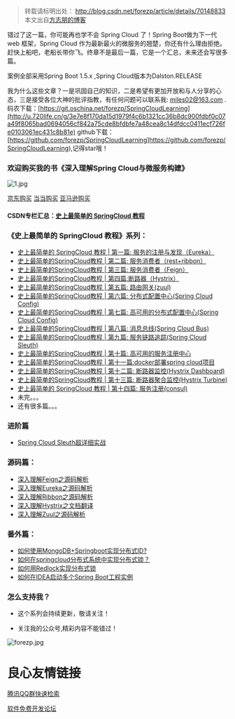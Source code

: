 
>转载请标明出处： 
> http://blog.csdn.net/forezp/article/details/70148833
> 本文出自[方志朋的博客](http://u.720life.cn/g/5997fd1f539dfbe7c9c67736234755a47bc9dc9d262d07014259a514b9889f61) 

错过了这一篇，你可能再也学不会 Spring Cloud 了！Spring Boot做为下一代 web 框架，Spring Cloud 作为最新最火的微服务的翘楚，你还有什么理由拒绝。赶快上船吧，老船长带你飞。终章不是最后一篇，它是一个汇总，未来还会写很多篇。

案例全部采用Spring Boot 1.5.x ,Spring Cloud版本为Dalston.RELEASE

我为什么这些文章？一是巩固自己的知识，二是希望有更加开放和与人分享的心态，三是接受各位大神的批评指教，有任何问题可以联系我: miles02@163.com .
码农下载：[https://git.oschina.net/forezp/SpringCloudLearning](http://u.720life.cn/g/3e7e8f170da15d1979f4c6b1321cc36b8dc900fdbf0c07a49f8065bad0694056cf842a75cde8bfdbfe7a48cea8c14dfdcc0411ecf726fe0103061ec431c8b81e) 
github下载：[https://github.com/forezp/SpringCloudLearning]https://github.com/forezp/SpringCloudLearning),记得star哦！

### 欢迎购买我的书《深入理解Spring Cloud与微服务构建》

![1.jpg](https://upload-images.jianshu.io/upload_images/2279594-3d9ee1555f555040.jpg?imageMogr2/auto-orient/strip%7CimageView2/2/w/300)

[京东购买](http://u.720life.cn/g/7b2b4b420a3d295955078cf4db9efbc3b3c563910a7619522ef6491dd7218b90d575e35417472dfa91bcddc87026f60e)   [当当购买](http://u.720life.cn/g/c4870a3df4dbf9b3f895a193ff995ebebd439742d149f1424b0a5b01d88dd1f18ed1a23f3ce412b7265d475263c79d80)  [亚马逊购买](http://u.720life.cn/g/cb03c2a1672c12ec833030607d89ad067466e292b2df49a584e8e01adac7f08c7c190a4693e471cb9eb4423ce2bc25de93481daa81cd104407b5777b9d1858b869e7deeaf01fa39b5adc556b2f3a49be8afedcbd5d75e523fc8aca5cb531b04eacb45840d270b0f0e716686a15366bac) 

#### CSDN专栏汇总：[史上最简单的 SpringCloud 教程](http://u.720life.cn/g/5997fd1f539dfbe7c9c67736234755a4a6289c8202d9ee07795bb8bf69a7d2612ef83f7306593d38d3ef8310d2848720e4949831b165b603f9610e8feac4e266) 

### 《史上最简单的 SpringCloud 教程》系列：

* [史上最简单的 SpringCloud 教程 | 第一篇: 服务的注册与发现（Eureka）](http://u.720life.cn/g/5997fd1f539dfbe7c9c67736234755a4a6289c8202d9ee07795bb8bf69a7d261a24e0fbecdb420200284ca2b3ef6516328e5be395a370e2e4a448227f39a64ed) 
* [史上最简单的SpringCloud教程 | 第二篇: 服务消费者（rest+ribbon）](http://u.720life.cn/g/5997fd1f539dfbe7c9c67736234755a4a6289c8202d9ee07795bb8bf69a7d2619b33a2c763410d47f481484ea73f9144a1b9df593bb087c30986ca37610165a0) 
* [史上最简单的SpringCloud教程 | 第三篇: 服务消费者（Feign）](http://u.720life.cn/g/5997fd1f539dfbe7c9c67736234755a4a6289c8202d9ee07795bb8bf69a7d261acceefa4028d5bd4f2f60e13e8be257f823a5ed91ddd508965a89f45f43c4cec) 
* [史上最简单的SpringCloud教程 | 第四篇:断路器（Hystrix）](http://u.720life.cn/g/5997fd1f539dfbe7c9c67736234755a4a6289c8202d9ee07795bb8bf69a7d2613cc73e70b4f97a0dc7272123f9ba6e62eb74a2be393996885104aa7159f4448a) 
* [ 史上最简单的SpringCloud教程 | 第五篇: 路由网关(zuul)](http://u.720life.cn/g/5997fd1f539dfbe7c9c67736234755a4a6289c8202d9ee07795bb8bf69a7d2613cc73e70b4f97a0dc7272123f9ba6e629dd1cfc3f7d96f913e59018b62376fb9) 
* [史上最简单的SpringCloud教程 | 第六篇: 分布式配置中心(Spring Cloud Config)](http://u.720life.cn/g/5997fd1f539dfbe7c9c67736234755a4a6289c8202d9ee07795bb8bf69a7d2611ebeedc5c78e35729372a7bc99310cf4414105af953aaaea3187bea6e0834c8f) 
* [史上最简单的SpringCloud教程 | 第七篇: 高可用的分布式配置中心(Spring Cloud Config)](http://u.720life.cn/g/5997fd1f539dfbe7c9c67736234755a4a6289c8202d9ee07795bb8bf69a7d2611ebeedc5c78e35729372a7bc99310cf49fc16e898b67ce62865e7738ed5786e4) 
* [史上最简单的SpringCloud教程 | 第八篇: 消息总线(Spring Cloud Bus)](http://u.720life.cn/g/5997fd1f539dfbe7c9c67736234755a4a6289c8202d9ee07795bb8bf69a7d2612ef83f7306593d38d3ef8310d2848720116767a9cdaafd105bfb1ebfd92a5c63) 
* [史上最简单的SpringCloud教程 | 第九篇: 服务链路追踪(Spring Cloud Sleuth)](http://u.720life.cn/g/5997fd1f539dfbe7c9c67736234755a4a6289c8202d9ee07795bb8bf69a7d261b585c906054dc96506c82047aad9d1f4c44347fd03046fdae9ccb0edb3efa5bd) 
* [史上最简单的SpringCloud教程 | 第十篇: 高可用的服务注册中心](http://u.720life.cn/g/5997fd1f539dfbe7c9c67736234755a4a6289c8202d9ee07795bb8bf69a7d261f407fe1558a65147a0ba2ce9c8c83e226d4aa1a2161baada9940f12ed1149cf5) 
* [史上最简单的SpringCloud教程 | 第十一篇:docker部署spring cloud项目](http://u.720life.cn/g/5997fd1f539dfbe7c9c67736234755a4a6289c8202d9ee07795bb8bf69a7d26144db679ba0236f285bbd2a0852ef707e035a1be9027c9f0398c5ca8d61a3f1e5) 
* [史上最简单的SpringCloud教程 | 第十二篇: 断路器监控(Hystrix Dashboard)](http://u.720life.cn/g/5997fd1f539dfbe7c9c67736234755a4a6289c8202d9ee07795bb8bf69a7d26102841c8cc46c97890d442ec1d3c475e1f6d2b14b0cc0c8e7f4d896d86e28dcc9) 
* [史上最简单的SpringCloud教程 | 第十三篇: 断路器聚合监控(Hystrix Turbine)](http://u.720life.cn/g/5997fd1f539dfbe7c9c67736234755a4a6289c8202d9ee07795bb8bf69a7d261eefdda4938d93a27eee369e4fc6493d2c6eb8e93dc13936552d11ff22d7210da) 
* [ 史上最简单的 SpringCloud 教程 | 第十四篇: 服务注册(consul)](http://u.720life.cn/g/5997fd1f539dfbe7c9c67736234755a4a6289c8202d9ee07795bb8bf69a7d261623eb66740c74458826a3046daeca1e92730edaf278ec1bd3354680d2fc0c188) 
*  未完。。。
*  还有很多篇。。。
 
### 进阶篇

* [ Spring Cloud Sleuth超详细实战](http://u.720life.cn/g/5997fd1f539dfbe7c9c67736234755a4a6289c8202d9ee07795bb8bf69a7d26121a4941ae1f46f0d39189222a75b6949716d7d9bc45c50b4cb7bc0c7290c2faf) 

### 源码篇：

* [深入理解Feign之源码解析](http://u.720life.cn/g/5997fd1f539dfbe7c9c67736234755a4a6289c8202d9ee07795bb8bf69a7d26105f4e300c35af8ae4c2640a18bd35d1ed2ab3f885bd59a79de53057b2d7fa0b5) 
* [深入理解Eureka之源码解析](http://u.720life.cn/g/5997fd1f539dfbe7c9c67736234755a4a6289c8202d9ee07795bb8bf69a7d261ba43bbac9182718d5d06be8eb580992dd5c60b43bbdca87d1c5891a50d28f6d9) 
* [深入理解Ribbon之源码解析](http://u.720life.cn/g/5997fd1f539dfbe7c9c67736234755a4a6289c8202d9ee07795bb8bf69a7d261b38fcf620c723fc40c596c3fb4fa737eeaf7ad19baf2776f188fbfc3b0202410) 
*  [ 深入理解Hystrix之文档翻译](http://u.720life.cn/g/5997fd1f539dfbe7c9c67736234755a4a6289c8202d9ee07795bb8bf69a7d261b6b6ce62c18ff520494933ce15438acc2968acd7c2a4cca127bf725dd01490dd) 
* [深入理解Zuul之源码解析](http://u.720life.cn/g/5997fd1f539dfbe7c9c67736234755a4a6289c8202d9ee07795bb8bf69a7d2611aa0ff62f55753b2351332401e12bdeb2bb88d9c213080fc771b90aa8427d9d1) 

### 番外篇：

* [如何使用MongoDB+Springboot实现分布式ID?](http://u.720life.cn/g/5997fd1f539dfbe7c9c67736234755a4a6289c8202d9ee07795bb8bf69a7d261acf16319c8bfa5bed4741f732391f2c2274af37e4f120b019bedb048138834a0) 
* [ 如何在springcloud分布式系统中实现分布式锁？](http://u.720life.cn/g/5997fd1f539dfbe7c9c67736234755a4a6289c8202d9ee07795bb8bf69a7d2617f4a8ca257d94359b60a7d43790ac33beb7f2e355808f708d471db99a4b780c8) 
* [ 如何用Redlock实现分布式锁](http://u.720life.cn/g/5997fd1f539dfbe7c9c67736234755a4a6289c8202d9ee07795bb8bf69a7d26168912d7ae100de5d4d206e12c3f044c25bd4a347654aa4838c484523a66306d6) 
* [ 如何在IDEA启动多个Spring Boot工程实例](http://u.720life.cn/g/5997fd1f539dfbe7c9c67736234755a4a6289c8202d9ee07795bb8bf69a7d2613305ff67d4ec0db50c05d34e1f43ebac83fc3c135a3a9484c6ee1a2a58c5e77d) 


### 怎么支持我？

* 这个系列会持续更新，敬请关注！

* 关注我的公众号,精彩内容不能错过！

![forezp.jpg](http://upload-images.jianshu.io/upload_images/2279594-0805748d92bba033.jpg?imageMogr2/auto-orient/strip%7CimageView2/2/w/200)





 # 良心友情链接

[腾讯QQ群快速检索](http://u.720life.cn/s/8cf73f7c)

[软件免费开发论坛](http://u.720life.cn/s/bbb01dc0)